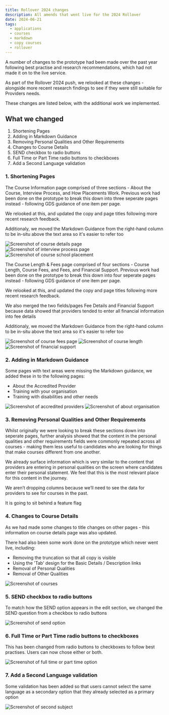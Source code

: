 ```yaml
---
title: Rollover 2024 changes
description: All amends that went live for the 2024 Rollover
date: 2024-06-21
tags:
  - applications
  - courses
  - markdown
  - copy courses
  - rollover
---
```


A number of changes to the prototype had been made over the past year following best practise and research recommendations, which had not made it on to the live service.

As part of the Rollover 2024 push, we relooked at these changes - alongside more recent research findings to see if they were still suitable for Providers needs.

These changes are listed below, with the additional work we implemented.

## What we changed

1. Shortening Pages
2. Adding in Markdown Guidance
3. Removing Personal Qualities and Other Requirements
4. Changes to Course Details
5. SEND checkbox to radio buttons
6. Full Time or Part Time radio buttons to checkboxes
7. Add a Second Language validation

### 1. Shortening Pages

The Course Information page comprised of three sections - About the Course, Interview Process, and How Placements Work. Previous work had been done on the prototype to break this down into three seperate pages instead - following GDS guidance of one item per page.

We relooked at this, and updated the copy and page titles following more recent research feedback.

Additionaly, we moved the Markdown Guidance from the right-hand column to be in-situ above the text area so it's easier to refer too

![Screenshot of course details page](about-this-course.png "Course details page")
![Screenshot of interview process page](interview-process.png "Interview process page")
![Screenshot of course school placement](school-placements.png "School placement page")

The Course Length & Fees page comprised of four sections - Course Length, Course Fees, and Fees, and Financial Support. Previous work had been done on the prototype to break this down into four seperate pages instead - following GDS guidance of one item per page.

We relooked at this, and updated the copy and page titles following more recent research feedback.

We also merged the two fields/pages Fee Details and Financial Support because data showed that providers tended to enter all financial information into fee details

Additionaly, we moved the Markdown Guidance from the right-hand column to be in-situ above the text area so it's easier to refer too

![Screenshot of course fees page](course-fees.png "Course fees page")
![Screenshot of course length](course-length.png "Course length page")
![Screenshot of financial support](financial-support.png "Financial support page")

### 2. Adding in Markdown Guidance

Some pages with text areas were missing the Markdown guidance, we added these in to the following pages:

- About the Accredited Provider
- Training with your organisation
- Training with disabilities and other needs

![Screenshot of accredited providers](accredited-providers.png "Accredited providers page")
![Screenshot of about organisation](about-org.png "About organisation page")

### 3. Removing Personal Qualities and Other Requirements

Whilst originally we were looking to break these sections down into seperate pages, further analysis showed that the content in the personal qualities and other requirements fields were commonly repeated across all courses - making them less useful to candidates who are looking for things that make courses different from one another.

We already surface information which is very similar to the content that providers are entering in personal qualities on the screen where candidates enter their personal statement. We feel that this is the most relevant place for this content in the journey.

We aren’t dropping columns because we’ll need to see the data for providers to see for courses in the past.

It is going to sit behind a feature flag

### 4. Changes to Course Details

As we had made some changes to title changes on other pages - this information on course details page was also updated.

There had also been some work done on the prototype which never went live, including:

- Removing the truncation so that all copy is visible
- Using the 'Tab' design for the Basic Details / Description links
- Removal of Personal Qualities
- Removal of Other Qualities

![Screenshot of courses](courses.png "Courses page")

### 5. SEND checkbox to radio buttons

To match how the SEND option appears in the edit section, we changed the SEND question from a checkbox to radio buttons

![Screenshot of send option](send.png "SEND option")

### 6. Full Time or Part Time radio buttons to checkboxes

This has been changed from radio buttons to checkboxes to follow best practises. Users can now chose either or both.

![Screenshot of full time or part time option](full-part-time.png "Full time or part time option")

### 7. Add a Second Language validation

Some validation has been added so that users cannot select the same language as a secondary option that they already selected as a primary option

![Screenshot of second subject](second-subject.png "Second subject page")
